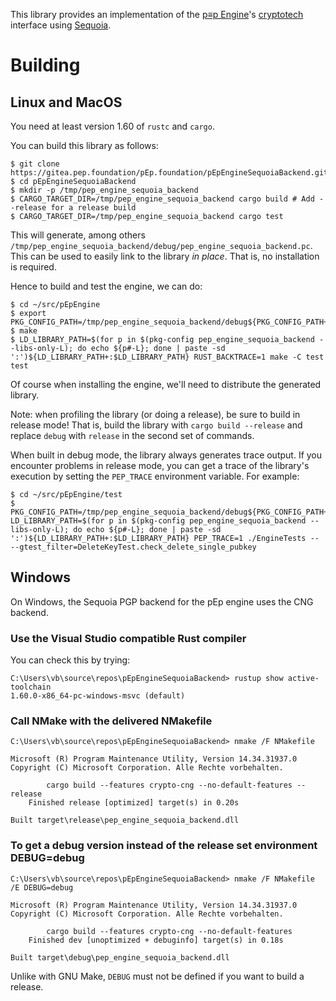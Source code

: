 This library provides an implementation of the [p≡p Engine]'s
[cryptotech] interface using [Sequoia].

  [p≡p Engine]: https://gitea.pep.foundation/pEp.foundation/pEpEngine
  [cryptotech]: https://gitea.pep.foundation/pEp.foundation/pEpEngine/src/branch/master/src/cryptotech.h
  [Sequoia]: https://sequoia-pgp.org

# Building

## Linux and MacOS

You need at least version 1.60 of `rustc` and `cargo`.

You can build this library as follows:

```
$ git clone https://gitea.pep.foundation/pEp.foundation/pEpEngineSequoiaBackend.git
$ cd pEpEngineSequoiaBackend
$ mkdir -p /tmp/pep_engine_sequoia_backend
$ CARGO_TARGET_DIR=/tmp/pep_engine_sequoia_backend cargo build # Add --release for a release build
$ CARGO_TARGET_DIR=/tmp/pep_engine_sequoia_backend cargo test
```

This will generate, among others
`/tmp/pep_engine_sequoia_backend/debug/pep_engine_sequoia_backend.pc`.
This can be used to easily link to the library *in place*.  That is,
no installation is required.

Hence to build and test the engine, we can do:

```
$ cd ~/src/pEpEngine
$ export PKG_CONFIG_PATH=/tmp/pep_engine_sequoia_backend/debug${PKG_CONFIG_PATH+:$PKG_CONFIG_PATH}
$ make
$ LD_LIBRARY_PATH=$(for p in $(pkg-config pep_engine_sequoia_backend --libs-only-L); do echo ${p#-L}; done | paste -sd ':')${LD_LIBRARY_PATH+:$LD_LIBRARY_PATH} RUST_BACKTRACE=1 make -C test test
```

Of course when installing the engine, we'll need to distribute the
generated library.

Note: when profiling the library (or doing a release), be sure to
build in release mode!  That is, build the library with `cargo build
--release` and replace `debug` with `release` in the second set of
commands.

When built in debug mode, the library always generates trace output.
If you encounter problems in release mode, you can get a trace of the
library's execution by setting the `PEP_TRACE` environment
variable. For example:

```
$ cd ~/src/pEpEngine/test
$ PKG_CONFIG_PATH=/tmp/pep_engine_sequoia_backend/debug${PKG_CONFIG_PATH+:$PKG_CONFIG_PATH} LD_LIBRARY_PATH=$(for p in $(pkg-config pep_engine_sequoia_backend --libs-only-L); do echo ${p#-L}; done | paste -sd ':')${LD_LIBRARY_PATH+:$LD_LIBRARY_PATH} PEP_TRACE=1 ./EngineTests -- --gtest_filter=DeleteKeyTest.check_delete_single_pubkey
```

## Windows

On Windows, the Sequoia PGP backend for the pEp engine uses the CNG
backend.

### Use the Visual Studio compatible Rust compiler

You can check this by trying:

```text
C:\Users\vb\source\repos\pEpEngineSequoiaBackend> rustup show active-toolchain
1.60.0-x86_64-pc-windows-msvc (default)
```

### Call NMake with the delivered NMakefile

```text
C:\Users\vb\source\repos\pEpEngineSequoiaBackend> nmake /F NMakefile

Microsoft (R) Program Maintenance Utility, Version 14.34.31937.0
Copyright (C) Microsoft Corporation. Alle Rechte vorbehalten.

        cargo build --features crypto-cng --no-default-features --release
    Finished release [optimized] target(s) in 0.20s

Built target\release\pep_engine_sequoia_backend.dll
```

### To get a debug version instead of the release set environment DEBUG=debug

```text
C:\Users\vb\source\repos\pEpEngineSequoiaBackend> nmake /F NMakefile /E DEBUG=debug

Microsoft (R) Program Maintenance Utility, Version 14.34.31937.0
Copyright (C) Microsoft Corporation. Alle Rechte vorbehalten.

        cargo build --features crypto-cng --no-default-features
    Finished dev [unoptimized + debuginfo] target(s) in 0.18s

Built target\debug\pep_engine_sequoia_backend.dll
```

Unlike with GNU Make, `DEBUG` must not be defined if you want to build a
release.
